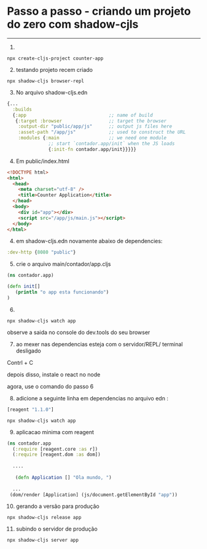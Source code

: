 # Passo a passo - criando um projeto do zero com shadow-cjls
---


1. 
```shell
npx create-cljs-project counter-app
```
2. testando projeto recem criado 

```shell
npx shadow-cljs browser-repl
```

3. No arquivo shadow-cljs.edn

```clojure
{...
  :builds
  {:app                              ;; name of build
   {:target :browser                 ;; target the browser
    :output-dir "public/app/js"      ;; output js files here
    :asset-path "/app/js"            ;; used to construct the URL
    :modules {:main                  ;; we need one module
               ;; start `contador.app/init` when the JS loads
               {:init-fn contador.app/init}}}}}
```

4. Em public/index.html

```html
<!DOCTYPE html>
<html>
  <head>
    <meta charset="utf-8" />
    <title>Counter Application</title>
  </head>
  <body>
    <div id="app"></div>
    <script src="/app/js/main.js"></script>
  </body>
</html>
```

4. em shadow-cljs.edn novamente abaixo de dependencies:

```clojure
:dev-http {8080 "public"}
``` 

5. crie o arquivo main/contador/app.cljs 

```clojure
(ns contador.app)

(defn init[]
   (println "o app esta funcionando")
)
```

6. 
```shell
npx shadow-cljs watch app	
```

observe a saida no console do dev.tools do seu browser 

7. ao mexer nas dependencias esteja com o servidor/REPL/
terminal desligado

Contrl + C

depois disso, instale o react no node

agora, use o comando do passo 6

8. adicione a seguinte linha em dependencias no arquivo edn :

```clojure
[reagent "1.1.0"]
```

```shell
npx shadow-cljs watch app
```
9. aplicacao minima com reagent

```clojure
(ns contador.app
  (:require [reagent.core :as r])
  (:require [reagent.dom :as dom])
  
  ....
   
   (defn Application [] "Ola mundo, ")   
  
  ...
 (dom/render [Application] (js/document.getElementById "app"))
```

10. gerando a versão para produção

```shell
npx shadow-cljs release app
```

11. subindo o servidor de produção 
```shell
npx shadow-cljs server app
```